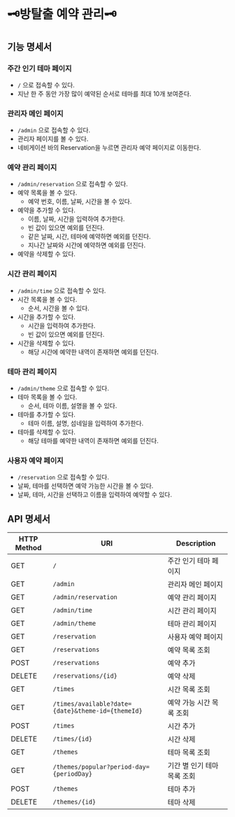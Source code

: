 # 🗝️방탈출 예약 관리🗝️

## 기능 명세서

### 주간 인기 테마 페이지

- `/` 으로 접속할 수 있다.
- 지난 한 주 동안 가장 많이 예약된 순서로 테마를 최대 10개 보여준다.

### 관리자 메인 페이지

- `/admin` 으로 접속할 수 있다.
- 관리자 페이지를 볼 수 있다.
- 네비게이션 바의 Reservation을 누르면 관리자 예약 페이지로 이동한다.

### 예약 관리 페이지

- `/admin/reservation` 으로 접속할 수 있다.
- 예약 목록을 볼 수 있다.
    - 예약 번호, 이름, 날짜, 시간을 볼 수 있다.
- 예약을 추가할 수 있다.
    - 이름, 날짜, 시간을 입력하여 추가한다.
    - 빈 값이 있으면 예외를 던진다.
    - 같은 날짜, 시간, 테마에 예약하면 예외를 던진다.
    - 지나간 날짜와 시간에 예약하면 예외를 던진다.
- 예약을 삭제할 수 있다.

### 시간 관리 페이지

- `/admin/time` 으로 접속할 수 있다.
- 시간 목록을 볼 수 있다.
    - 순서, 시간을 볼 수 있다.
- 시간을 추가할 수 있다.
    - 시간을 입력하여 추가한다.
    - 빈 값이 있으면 예외를 던진다.
- 시간을 삭제할 수 있다.
    - 해당 시간에 예약한 내역이 존재하면 예외를 던진다.

### 테마 관리 페이지

- `/admin/theme` 으로 접속할 수 있다.
- 테마 목록을 볼 수 있다.
    - 순서, 테마 이름, 설명을 볼 수 있다.
- 테마를 추가할 수 있다.
    - 테마 이름, 설명, 섬네일을 입력하여 추가한다.
- 테마를 삭제할 수 있다.
    - 해당 테마를 예약한 내역이 존재하면 예외를 던진다.

### 사용자 예약 페이지

- `/reservation` 으로 접속할 수 있다.
- 날짜, 테마를 선택하면 예약 가능한 시간을 볼 수 있다.
- 날짜, 테마, 시간을 선택하고 이름을 입력하여 예약할 수 있다.

## API 명세서

| HTTP Method | URI                                               | Description      |
|-------------|---------------------------------------------------|------------------|
| GET         | `/`                                               | 주간 인기 테마 페이지     |
| GET         | `/admin`                                          | 관리자 메인 페이지       | 
| GET         | `/admin/reservation`                              | 예약 관리 페이지        |
| GET         | `/admin/time`                                     | 시간 관리 페이지        |
| GET         | `/admin/theme`                                    | 테마 관리 페이지        |
| GET         | `/reservation`                                    | 사용자 예약 페이지       |
| GET         | `/reservations`                                   | 예약 목록 조회         |
| POST        | `/reservations`                                   | 예약 추가            | 
| DELETE      | `/reservations/{id}`                              | 예약 삭제            |
| GET         | `/times`                                          | 시간 목록 조회         |
| GET         | `/times/available?date={date}&theme-id={themeId}` | 예약 가능 시간 목록 조회   |
| POST        | `/times`                                          | 시간 추가            | 
| DELETE      | `/times/{id}`                                     | 시간 삭제            |
| GET         | `/themes`                                         | 테마 목록 조회         |
| GET         | `/themes/popular?period-day={periodDay}`          | 기간 별 인기 테마 목록 조회 |
| POST        | `/themes`                                         | 테마 추가            |
| DELETE      | `/themes/{id}`                                    | 테마 삭제            |
